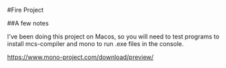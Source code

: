 #Fire Project

##A few notes

I've been doing this project on Macos, so you will need to test programs to install mcs-compiler and mono to run .exe files in
the console.

https://www.mono-project.com/download/preview/
